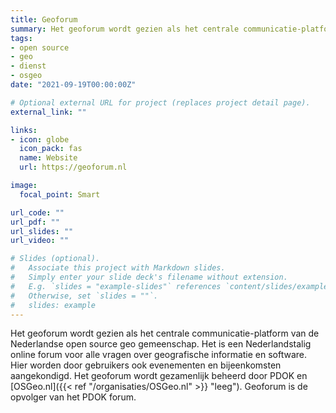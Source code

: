```yaml
---
title: Geoforum
summary: Het geoforum wordt gezien als het centrale communicatie-platform van de Nederlandse open source geo gemeenschap.
tags:
- open source
- geo
- dienst
- osgeo
date: "2021-09-19T00:00:00Z"

# Optional external URL for project (replaces project detail page).
external_link: ""

links:
- icon: globe
  icon_pack: fas
  name: Website
  url: https://geoforum.nl

image:
  focal_point: Smart

url_code: ""
url_pdf: ""
url_slides: ""
url_video: ""

# Slides (optional).
#   Associate this project with Markdown slides.
#   Simply enter your slide deck's filename without extension.
#   E.g. `slides = "example-slides"` references `content/slides/example-slides.md`.
#   Otherwise, set `slides = ""`.
#   slides: example
---
```


Het geoforum wordt gezien als het centrale communicatie-platform van de Nederlandse open source geo gemeenschap. Het is een Nederlandstalig online forum voor alle vragen over geografische informatie en software. Hier worden door gebruikers ook evenementen en bijeenkomsten aangekondigd. Het geoforum wordt gezamenlijk beheerd door PDOK en [OSGeo.nl]({{< ref "/organisaties/OSGeo.nl" >}} "leeg"). Geoforum is de opvolger van het PDOK forum.
